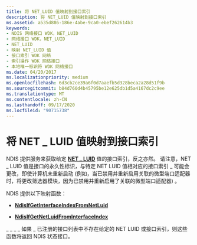 ```yaml
---
title: 将 NET_LUID 值映射到接口索引
description: 将 NET_LUID 值映射到接口索引
ms.assetid: a535d886-186e-4abe-9ca0-ebef262614b3
keywords:
- NDIS 网络接口 WDK，NET_LUID
- 网络接口 WDK，NET_LUID
- NET_LUID
- 映射 NET_LUID 值
- 接口索引 WDK 网络
- 索引操作 WDK 网络接口
- 本地唯一标识符 WDK 网络接口
ms.date: 04/20/2017
ms.localizationpriority: medium
ms.openlocfilehash: 6d3cb2ce39a6f0d7aaefb5d328beca2a28d51f9b
ms.sourcegitcommit: b84d760d4b45795be12e625db1d5a4167dc2c9ee
ms.translationtype: MT
ms.contentlocale: zh-CN
ms.lasthandoff: 09/17/2020
ms.locfileid: "90715738"
---
```

# <a name="mapping-a-net_luid-value-to-an-interface-index"></a>将 NET \_ LUID 值映射到接口索引





NDIS 提供服务来获取给定 [**NET \_ LUID**](/windows/win32/api/ifdef/ns-ifdef-net_luid_lh) 值的接口索引，反之亦然。 请注意，NET \_ LUID 值是接口的永久性标识，与特定 NET LUID 值相对应的接口索引 \_ 可能会更改，即使计算机未重新启动 (例如，当已禁用并重新启用关联的微型端口适配器时，将更改筛选器模块，因为已禁用并重新启用了关联的微型端口适配器) 。

NDIS 提供以下映射函数：

-   [**NdisIfGetInterfaceIndexFromNetLuid**](/windows-hardware/drivers/ddi/ndis/nf-ndis-ndisifgetinterfaceindexfromnetluid)

-   [**NdisIfGetNetLuidFromInterfaceIndex**](/windows-hardware/drivers/ddi/ndis/nf-ndis-ndisifgetnetluidfrominterfaceindex)

\_ \_ \_ \_ 如果 \_ 已注册的接口列表中不存在给定的 NET LUID 或接口索引，则这些函数将返回 NDIS 状态接口。

 

